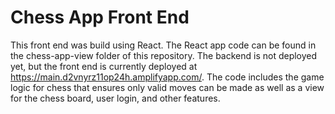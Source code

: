 # Chess App Front End

This front end was build using React.  The React app code can be found in the chess-app-view folder of this repository.
The backend is not deployed yet, but the front end is currently deployed at https://main.d2vnyrz11op24h.amplifyapp.com/.
The code includes the game logic for chess that ensures only valid moves can be made as well as a view for the chess board, user login, and other features.
